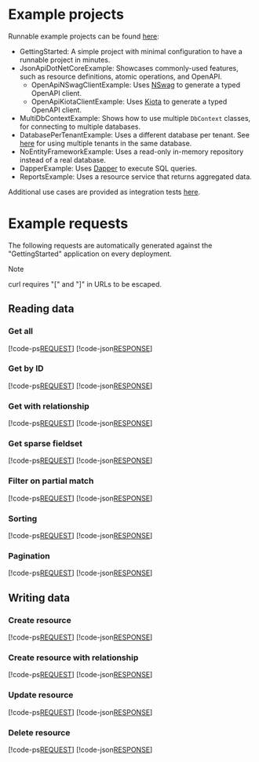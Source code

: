 # Example projects

Runnable example projects can be found [here](https://github.com/json-api-dotnet/JsonApiDotNetCore/tree/master/src/Examples):

- GettingStarted: A simple project with minimal configuration to have a runnable project in minutes.
- JsonApiDotNetCoreExample: Showcases commonly-used features, such as resource definitions, atomic operations, and OpenAPI.
  - OpenApiNSwagClientExample: Uses [NSwag](https://github.com/RicoSuter/NSwag) to generate a typed OpenAPI client.
  - OpenApiKiotaClientExample: Uses [Kiota](https://learn.microsoft.com/en-us/openapi/kiota/) to generate a typed OpenAPI client.
- MultiDbContextExample: Shows how to use multiple `DbContext` classes, for connecting to multiple databases.
- DatabasePerTenantExample: Uses a different database per tenant. See [here](https://github.com/json-api-dotnet/JsonApiDotNetCore/tree/master/test/JsonApiDotNetCoreTests/IntegrationTests/MultiTenancy) for using multiple tenants in the same database.
- NoEntityFrameworkExample: Uses a read-only in-memory repository instead of a real database.
- DapperExample: Uses [Dapper](https://github.com/DapperLib/Dapper) to execute SQL queries.
- ReportsExample: Uses a resource service that returns aggregated data.

Additional use cases are provided as integration tests [here](https://github.com/json-api-dotnet/JsonApiDotNetCore/tree/master/test/JsonApiDotNetCoreTests/IntegrationTests).

# Example requests

The following requests are automatically generated against the "GettingStarted" application on every deployment.

> [!NOTE]
> curl requires "[" and "]" in URLs to be escaped.

## Reading data

### Get all

[!code-ps[REQUEST](001_GET_Books.ps1)]
[!code-json[RESPONSE](001_GET_Books_Response.json)]

### Get by ID

[!code-ps[REQUEST](002_GET_Person-by-ID.ps1)]
[!code-json[RESPONSE](002_GET_Person-by-ID_Response.json)]

### Get with relationship

[!code-ps[REQUEST](003_GET_Books-including-Author.ps1)]
[!code-json[RESPONSE](003_GET_Books-including-Author_Response.json)]

### Get sparse fieldset

[!code-ps[REQUEST](004_GET_Books-PublishYear.ps1)]
[!code-json[RESPONSE](004_GET_Books-PublishYear_Response.json)]

### Filter on partial match

[!code-ps[REQUEST](005_GET_People-Filter_Partial.ps1)]
[!code-json[RESPONSE](005_GET_People-Filter_Partial_Response.json)]

### Sorting

[!code-ps[REQUEST](006_GET_Books-sorted-by-PublishYear-descending.ps1)]
[!code-json[RESPONSE](006_GET_Books-sorted-by-PublishYear-descending_Response.json)]

### Pagination

[!code-ps[REQUEST](007_GET_Books-paginated.ps1)]
[!code-json[RESPONSE](007_GET_Books-paginated_Response.json)]

## Writing data

### Create resource

[!code-ps[REQUEST](010_CREATE_Person.ps1)]
[!code-json[RESPONSE](010_CREATE_Person_Response.json)]

### Create resource with relationship

[!code-ps[REQUEST](011_CREATE_Book-with-Author.ps1)]
[!code-json[RESPONSE](011_CREATE_Book-with-Author_Response.json)]

### Update resource

[!code-ps[REQUEST](012_PATCH_Book.ps1)]
[!code-json[RESPONSE](012_PATCH_Book_Response.json)]

### Delete resource

[!code-ps[REQUEST](013_DELETE_Book.ps1)]
[!code-json[RESPONSE](013_DELETE_Book_Response.json)]
